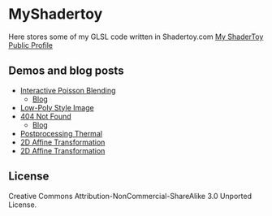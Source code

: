 # MyShadertoy
Here stores some of my GLSL code written in Shadertoy.com
[My ShaderToy Public Profile](https://www.shadertoy.com/user/starea)

## Demos and blog posts
* [Interactive Poisson Blending](https://www.shadertoy.com/view/4l3Xzl)
    * [Blog](http://blog.ruofeidu.com/interactive-poisson-blending)
* [Low-Poly Style Image](https://www.shadertoy.com/view/llGGz3)
* [404 Not Found](http://duruofei.com/404) 
    * [Blog](http://blog.ruofeidu.com/404-not-found-two-triangles/)
* [Postprocessing Thermal](https://www.shadertoy.com/view/4dcSDH)
* [2D Affine Transformation](https://www.shadertoy.com/view/llBSWw)
* [2D Affine Transformation](https://www.shadertoy.com/view/llBSWw)

License
----

Creative Commons Attribution-NonCommercial-ShareAlike 3.0 Unported License.